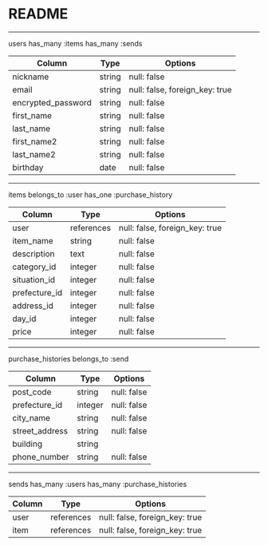 # README
--------------------
users
  has_many :items
  has_many :sends

| Column             | Type   | Options                        |
| ------------------ | ------ | -----------                    |
| nickname           | string | null: false                    |
| email              | string | null: false, foreign_key: true |
| encrypted_password | string | null: false                    |
| first_name         | string | null: false                    |
| last_name          | string | null: false                    |
| first_name2        | string | null: false                    |
| last_name2         | string | null: false                    |
| birthday           | date   | null: false                    |


--------------------
items
  belongs_to :user
  has_one :purchase_history

| Column        | Type       | Options                        |
| ----------    | ---------- | ------------------------------ |
| user          | references | null: false, foreign_key: true |
| item_name     | string     | null: false                    |
| description   | text       | null: false                    |
| category_id   | integer    | null: false                    |
| situation_id  | integer    | null: false                    |
| prefecture_id | integer    | null: false                    |
| address_id    | integer    | null: false                    |
| day_id        | integer    | null: false                    |
| price         | integer    | null: false                    |


--------------------
purchase_histories
  belongs_to :send

| Column         | Type       | Options                        |
| --------       | ---------- | ------------------------------ |
| post_code      | string     | null: false                    |
| prefecture_id  | integer    | null: false                    |
| city_name      | string     | null: false                    |
| street_address | string     | null: false                    |
| building       | string     |                                |
| phone_number   | string     | null: false                    |


--------------------
sends
  has_many :users
  has_many :purchase_histories

| Column   | Type       | Options                        |
| -------- | ---------- | ------------------------------ |
| user     | references | null: false, foreign_key: true |
| item     | references | null: false, foreign_key: true |